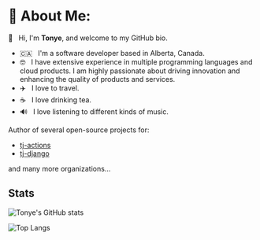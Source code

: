 # 💫 About Me:
👋 &nbsp; Hi, I'm **Tonye**, and welcome to my GitHub bio.
- :canada: &nbsp; I'm a software developer based in Alberta, Canada.
- 🤓 &nbsp; I have extensive experience in multiple programming languages and cloud products. I am highly passionate about driving innovation and enhancing the quality of products and services.
- ✈️ &nbsp; I love to travel.
- ☕️ &nbsp; I love drinking tea.
- 🔊 &nbsp; I love listening to different kinds of music.

Author of several open-source projects for:
- [tj-actions](https://github.com/tj-actions)
- [tj-django](https://github.com/tj-django)

and many more organizations...

## Stats

![Tonye's GitHub stats](https://github-readme-stats-five-phi-49.vercel.app/api?username=jackton1&show_icons=true&theme=transparent&show=reviews,discussions_started,discussions_answered,prs_merged,prs_merged_percentage&role=OWNER,ORGANIZATION_MEMBER,COLLABORATOR)

![Top Langs](https://github-readme-stats-five-phi-49.vercel.app/api/top-langs/?username=jackton1&layout=donut&hide=html&langs_count=12&theme=transparent&role=OWNER,ORGANIZATION_MEMBER,COLLABORATOR)
